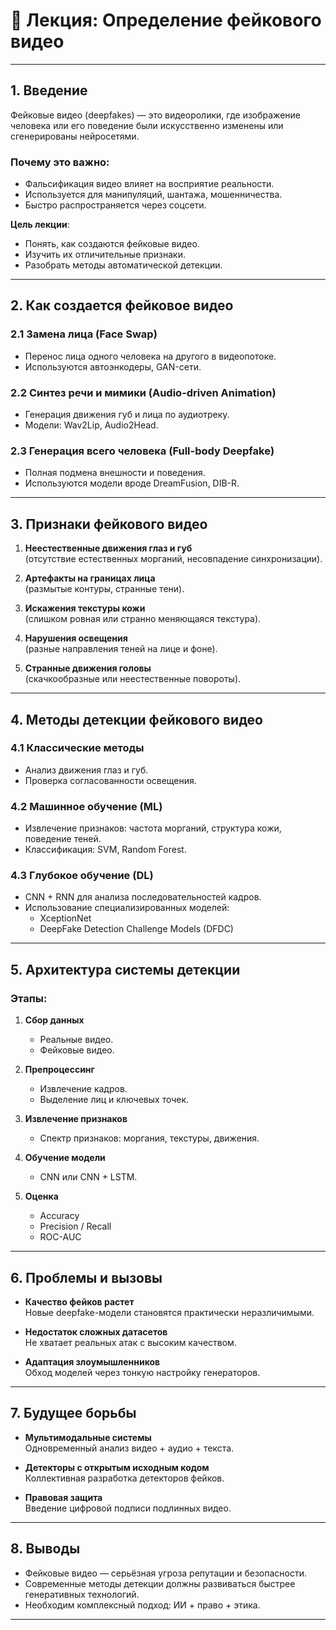 # 🎥 Лекция: Определение фейкового видео

---

## 1. Введение

Фейковые видео (deepfakes) — это видеоролики, где изображение человека или его поведение были искусственно изменены или сгенерированы нейросетями.

### Почему это важно:
- Фальсификация видео влияет на восприятие реальности.
- Используется для манипуляций, шантажа, мошенничества.
- Быстро распространяется через соцсети.

**Цель лекции**:
- Понять, как создаются фейковые видео.
- Изучить их отличительные признаки.
- Разобрать методы автоматической детекции.

---

## 2. Как создается фейковое видео

### 2.1 Замена лица (Face Swap)

- Перенос лица одного человека на другого в видеопотоке.
- Используются автоэнкодеры, GAN-сети.

### 2.2 Синтез речи и мимики (Audio-driven Animation)

- Генерация движения губ и лица по аудиотреку.
- Модели: Wav2Lip, Audio2Head.

### 2.3 Генерация всего человека (Full-body Deepfake)

- Полная подмена внешности и поведения.
- Используются модели вроде DreamFusion, DIB-R.

---

## 3. Признаки фейкового видео

1. **Неестественные движения глаз и губ**  
   (отсутствие естественных морганий, несовпадение синхронизации).

2. **Артефакты на границах лица**  
   (размытые контуры, странные тени).

3. **Искажения текстуры кожи**  
   (слишком ровная или странно меняющаяся текстура).

4. **Нарушения освещения**  
   (разные направления теней на лице и фоне).

5. **Странные движения головы**  
   (скачкообразные или неестественные повороты).

---

## 4. Методы детекции фейкового видео

### 4.1 Классические методы

- Анализ движения глаз и губ.
- Проверка согласованности освещения.

### 4.2 Машинное обучение (ML)

- Извлечение признаков: частота морганий, структура кожи, поведение теней.
- Классификация: SVM, Random Forest.

### 4.3 Глубокое обучение (DL)

- CNN + RNN для анализа последовательностей кадров.
- Использование специализированных моделей:
  - XceptionNet
  - DeepFake Detection Challenge Models (DFDC)

---

## 5. Архитектура системы детекции

### Этапы:

1. **Сбор данных**
   - Реальные видео.
   - Фейковые видео.

2. **Препроцессинг**
   - Извлечение кадров.
   - Выделение лиц и ключевых точек.

3. **Извлечение признаков**
   - Спектр признаков: моргания, текстуры, движения.

4. **Обучение модели**
   - CNN или CNN + LSTM.

5. **Оценка**
   - Accuracy
   - Precision / Recall
   - ROC-AUC

---

## 6. Проблемы и вызовы

- **Качество фейков растет**  
  Новые deepfake-модели становятся практически неразличимыми.

- **Недостаток сложных датасетов**  
  Не хватает реальных атак с высоким качеством.

- **Адаптация злоумышленников**  
  Обход моделей через тонкую настройку генераторов.

---

## 7. Будущее борьбы

- **Мультимодальные системы**  
  Одновременный анализ видео + аудио + текста.

- **Детекторы с открытым исходным кодом**  
  Коллективная разработка детекторов фейков.

- **Правовая защита**  
  Введение цифровой подписи подлинных видео.

---

## 8. Выводы

- Фейковые видео — серьёзная угроза репутации и безопасности.
- Современные методы детекции должны развиваться быстрее генеративных технологий.
- Необходим комплексный подход: ИИ + право + этика.

---
